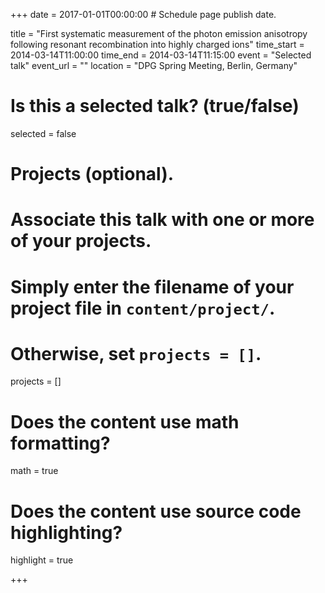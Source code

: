 +++
date = 2017-01-01T00:00:00  # Schedule page publish date.

title = "First systematic measurement of the photon emission anisotropy following resonant recombination into highly charged ions"
time_start = 2014-03-14T11:00:00
time_end = 2014-03-14T11:15:00
event = "Selected talk"
event_url = ""
location = "DPG Spring Meeting, Berlin, Germany"

# Is this a selected talk? (true/false)
selected = false

# Projects (optional).
#   Associate this talk with one or more of your projects.
#   Simply enter the filename of your project file in `content/project/`.
#   Otherwise, set `projects = []`.
projects = []

# Does the content use math formatting?
math = true

# Does the content use source code highlighting?
highlight = true

+++